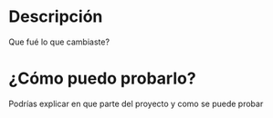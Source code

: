 # Descripción
Que fué lo que cambiaste?

# ¿Cómo puedo probarlo?
Podrías explicar en que parte del proyecto y como se puede probar
